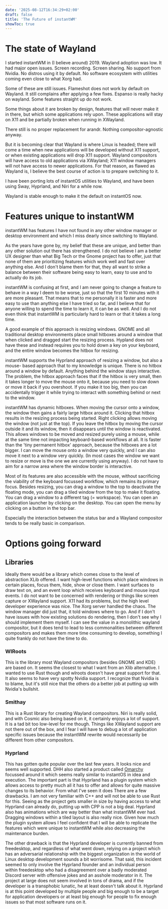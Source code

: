 ```yaml
---
date: '2025-08-12T16:34:29+02:00'
draft: false
title: 'The Future of instantWM'
showToc: true
---
```




# The state of Wayland

I started instantWM in (I believe around) 2019. 
Wayland adoption was low. It had major open issues. Screen recording. Screen
sharing. No support from Nvidia. No distros using it by default.
No software ecosystem with utilities coming even close to what Xorg had.

Some of these are still issues. Flameshot does not work by default on Wayland.
It still complains after applying a few fixes. 
Espanso is really hacky on wayland. Some features straight up do not work. 

Some things about it are broken by design, features that will never make it in
there, but which some applications rely upon. These applications will stay on
X11 and be partially broken when running in XWayland.

There still is no proper replacement for arandr. Nothing compositor-agnostic
anyway.

But it is becoming clear that Wayland is where Linux is headed; there will come a
time when new applications will be developed without X11 support, or when
existing applications will drop X11 support. Wayland compositors will have access
to old applications via XWayland; X11 window managers will not have access to newer
applications. For that reason, as flawed as Wayland is, I believe the best
course of action is to prepare switching to it. 

I have been porting lots of instantOS utilities to Wayland, and have been using
Sway, Hyprland, and Niri for a while now.

Wayland is stable enough to make it the default on instantOS now. 



# Features unique to instantWM

instantWM has features I have not found in any other window manager or desktop
environment and which I miss dearly since switching to Wayland.

As the years have gone by, my belief that these are unique, and better than any
other solution out there has strengthened. 
I do not believe I am a better UX designer than what Big Tech or the Gnome
project has to offer, just that none of them are prioritizing features which
work well and fast over anything else. And I don't blame them for that, they all
want to strike a balance between their software being easy to learn, easy to use
and to actually do its job. 

instantWM is confusing at first, and I am never going to change a feature to
behave in a way I deem to be worse, just so that the first 10 minutes with it
are more pleasant. That means that to me personally it is faster and more easy
to use than anything else I have tried so far, and I believe that for anyone
willing to spend the time to learn it, it can be as well. And I do not even
think that instantWM is particularly hard to learn or that it takes a long time. 

A good example of this approach is resizing windows. GNOME and all traditional
desktop environments place small hitboxes around a window that when clicked and
dragged start the resizing process. Hypland does not have these and instead
requires you to hold down a key on your keyboard, and the entire window becomes
the hitbox for resizing. 

instantWM supports the Hyprland approach of resizing a window, but also a mouse-
based approach that to my knowledge is unique. There is no hitbox around a
window by default. Anything behind the window stays interactive. The problem,
the hitbox approach faces that if the hitbox is very small, then it takes longer
to move the mouse onto it, because you need to slow down or move it back if you
overshoot. If you make it too big, then you can accidentally trigger it while
trying to interact with something behind or next to the window. 

instantWM has dynamic hitboxes. When moving the cursor onto a window, the window
then gains a fairly large hitbox around it. Clicking that hitbox results in the
resizing process being started. Right clicking allows moving the window (not
just at the top). If you leave the hitbox by moving the cursor outside it and
its window, then it disappears until the window is reactivated. This allows
windows to be moved and resized purely using a mouse, while at the same time not
impacting keyboard-based workflows at all. It is faster than the 'tiny permanent
hitbox' approach, because the hitboxes are a lot bigger. I can move the mouse
onto a window very quickly, and I can also move it next to a window very
quickly. (In most cases the window we want to resize or move is the one we are
currently using anyway). I do not have to aim for a narrow area where the window
border is interactive. 

Most of its features are also accessible with the mouse, without sacrificing the
viability of the keyboard focussed workflow, which remains its primary focus.
Besides resizing, you can drag a window to the top to deactivate the floating
mode, you can drag a tiled window from the top to make it floating. You can drag
a window to a different tag (= workspace). You can open an application launcher
by clicking on the desktop. You can open the menu by clicking on a button in the
top bar. 

Especially the interaction between the status bar and a Wayland compositor tends
to be really basic in comparison. 

# Options going forward

## Libraries

Ideally there would be a library which comes close to the level of abstraction
XLib offered. I want high-level functions which place windows in certain places,
focus them, hide, show or close them. I want surfaces to draw text on, and an
event loop which receives keyboard and mouse input events. I do not want to be
concerned with rendering or things like screen capture or XWayland support. X11
had its problems, but the high level developer experience was nice. The Xorg
server handled the chaos. The window manager did just that, it told windows
where to go. And if I don't have issues with how existing solutions do
rendering, then I don't see why I should implement them myself. I can see the
value in a monolithic wayland compositor, but it does tend to lead to less
commonalities between different compositors and makes them more time consuming
to develop, something I quite frankly do not have the time to do. 

### WlRoots

This is the library most Wayland compositors (besides GNOME and KDE) are based
on. It seems the closest to what I want from an Xlib alternative. 
I wanted to use Rust though and wlroots doesn't have great support for that. 
It also seems to have very spotty Nvidia support. I recognize that Nvidia is to
blame, but it's still nice that the others do a better job at putting up with
Nvidia's bullshit. 

### Smithay

This is a Rust library for creating Wayland compositors. Niri is really solid,
and with Cosmic also being based on it, it certainly enjoys a lot of support. It
is a tad bit too low-level for me though. Things like XWayland support are not
there out of the box, and I fear I will have to debug a lot of application
specific issues because the instantWM rewrite would necessarily be different
from other compositors. 


### Hyprland

This has gotten quite popular over the last few years. It looks nice and seems
well supported. DHH also started a product called
[Omarchy](https://omarchy.org/) focussed around it which seems really similar to
instantOS in idea and execution. 
The important part is that Hyprland has a plugin system which allows access to
pretty much all it has to offer and allows for quite massive changes to its
behavior. From what I've seen it does
There are a few drawbacks. I am not very familiar with C++ and will not be able
to use Rust for this. Seeing as the project gets smaller in size by having
access to what Hyprland can already do, putting up with CPP is not a big deal. 
Hyprland also has animations which are way better than what instantWM ever had. 
Dragging windows within a tiled layout is also really nice. 
Given how much the plugin system allows I feel confident that I will be able to
replicate the features which were unique to instantWM while also decreasing the
maintenance burden. 

The other drawback is that the Hyprland developer is currently banned from
freedesktop, and regardless of what went down, relying on a project which has an
adversarial relationship with the biggest organization in the world of Linux
desktop development sounds a bit worrisome. That said, this incident seemed to
only involve the Hyprland founder and an individual person within freedesktop
who had a disagreement over a badly moderated Discord server with offensive
jokes and an asshole moderator in it. The project at large does not seem
involved in tons of drama, and if the developer is a transphobic lunatic, he at
least doesn't talk about it. Hyprland is at this point developed by multiple
people and big enough to be a target for application developers or at least big
enough for people to fix enough issues so that most software runs on it. 


